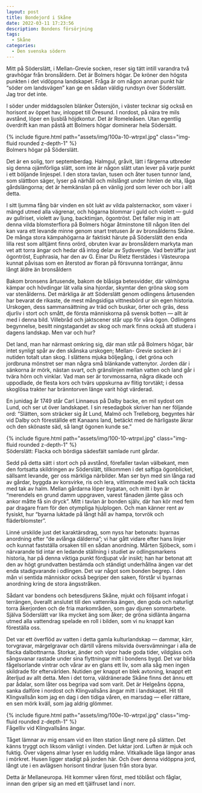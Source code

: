 ```yaml
---
layout: post
title: Bondejord i Skåne
date: 2022-03-11 17:23:56
description: Bondens försörjning
tags: 
  - Skåne
categories: 
  - Den svenska södern
---
```


Mitt på Söderslätt, i Mellan-Grevie socken, reser sig tätt intill varandra två gravhögar från bronsåldern. Det är Bolmers högar. De kröner den högsta punkten i det vidöppna landskapet. Fråga är om någon annan punkt här &#8220;söder om landsvägen&#8221; kan ge en sådan väldig rundsyn över Söderslätt. Jag tror det inte.

I söder under middagsolen blänker Östersjön, i väster tecknar sig också en horisont av öppet hav, inloppet till Öresund. I nordost, på nära tre mils avstånd, löper en ljusblå höjdkontur. Det är Romeleåsen. Utan egentlig överdrift kan man påstå att Bolmers högar dominerar hela Södersätt.

<div class="row mt-3">
    <div class="col-sm mt-3 mt-md-0">
        {% include figure.html path="assets/img/100a-10-wtrpxl.jpg" class="img-fluid rounded z-depth-1" %}
    </div>
</div>
<div class="caption">
    Bolmers högar på Söderslätt.
</div>

Det är en solig, torr septemberdag. Halmgul, gråvit, lätt i färgerna utbreder sig denna ojämförliga slätt, som inte är någon slätt utan lever på varje punkt i ett böljande linjespel. I den stora tavlan, tusen och åter tusen tunnor land, som slättbon säger, lyser på närhåll och milslångt under himlen de vita, låga gårdslängorna; det är hemkänslan på en vänlig jord som lever och bor i allt detta.

I sitt ljumma fång bär vinden en söt lukt av vilda palsternackor, som växer i mängd utmed alla vägrenar, och högarna blommar i guld och violett &mdash; guld av gullriset, violett av ljung, backtimjan, ögontröst. Det faller mig in att denna vilda blomsterflora på Bolmers högar åtminstone till någon liten del kan vara ett levande minne genom snart tretusen år av bronsålderns Skåne. De många stora kämpahögarna är faktiskt härute på Söderslätt den enda lilla rest som alltjämt finns orörd, obruten kvar av bronsåldern markyta man vet att torra ängar och hedar då intog delar av Sydsverige. Vad beträffar just ögontröst, Euphrasia, har den av G. Einar Du Rietz flerstädes i Västeuropa kunnat påvisas som en återstod av floran på försvunna torrängar, ännu långt äldre än bronsåldern

Bakom bronsens årtusende, bakom de blåsiga betesvidder, där välmögna kämpar och hövdingar lät valla sina hjordar, skymtar den gröna skog som var stenålderns. Det märkliga är att Söderslätt genom odlingens årtusenden har bevarat de rikaste, de mest mångsidiga vittnesbörd ur sin egen historia. Urskogen, dess sammansättning av träd och buskar, örter och gräs, dess djurliv i stort och smått, de första människorna på svensk botten &mdash; allt är med i denna bild. Villebråd och jaktscener står upp för våra ögon. Odlingens begynnelse, besitt ningstagandet av skog och mark finns också att studera i dagens landskap. Men var och hur?

Det land, man har närmast omkring sig, där man står på Bolmers högar, bär intet synligt spår av den skånska urskogen; Mellan- Grevie socken är i nutiden totalt utan skog. I slättens mjuka böljegång, i det gröna och jordbruna mönstret ser man några små blänkande vattenytor. Jorden där i sänkorna är mörk, nästan svart, och gränslinjen mellan vatten och land går i tvära hörn och vinklar. Vad man ser är torvmossarna, några dikade och uppodlade, de flesta kors och tvärs uppskurna av flitig torvtäkt; i dessa skoglösa trakter har bränntorven länge varit högt värderad.

En junidag år 1749 står Carl Linnaeus på Dalby backe, en mil sydost om Lund, och ser ut över landskapet. I sin resedagbok skriver han ner följande ord: &#8220;Slätten, som sträcker sig åt Lund, Malmö och Trelleborg, begyntes här vid Dalby och föreställde ett Kanaans land, betäckt med de härligaste åkrar och den skönaste säd, så langt ögonen kunde se.&#8221;

<div class="row mt-3">
    <div class="col-sm mt-3 mt-md-0">
        {% include figure.html path="assets/img/100-10-wtrpxl.jpg" class="img-fluid rounded z-depth-1" %}
    </div>
</div>
<div class="caption">
    Söderslätt: Flacka och bördiga sädesfält samlade runt gårdar.
</div>

Sedd på detta sätt i stort och på avstånd, förefaller tavlan välbekant, men den fortsatta skildringen av Söderslätt, tillkommen i det saftiga ögonblicket, sällsamt levande, ger oss märkliga närbilder. Man ser byn med sin långa rad av gårdar, byggda av korsvirke, ris och lera, vitlimmade med kalk och täckta med tak av halm. Mellan gårdarna löper bygatan, och mitt i byn är &#8220;merendels en grund damm uppgraven, varest fänaden jämte gäss och ankor måtte få sin dryck&#8221;. Mitt i tavlan är bonden själv, där han kör med fem par dragare fram för den otympliga hjulplogen. Och man känner rent av fysiskt, hur &#8220;byarna luktade på långt håll av hampa, torvrök och fläderblomster&#8221;.

Linné urskilde just det karaktärsdrag, som nyss har betonats: byarnas anordning efter &#8220;de avlånga dälderna&#8221;; vi har gått vidare efter hans linjer och kunnat fastställa orsaken till en sådan anordning. Mårten Sjöbeck, som i närvarande tid intar en ledande ställning i studiet av odlingsmarkens historia, har på denna viktiga punkt fördjupat vår insikt; han har betonat att den av högt grundvatten bestämda och ständigt underhållna ängen var det enda stadigvarande i odlingen. Det var något som bonden begrep. I den mån vi sentida människor också begriper den saken, förstår vi byarnas anordning kring de stora ängsstråken.

Sådant var bondens och betesdjurens Skåne, mjukt och följsamt infogat i terrängen, överallt anslutet till den vattenrika ängen, den goda och naturligt torra åkerjorden och de fria markområden, som gav djuren sommarbete. Själva Söderslätt var lika mycket äng som åker; de gröna sidlänta ängarna utmed alla vattendrag spelade en roll i bilden, som vi nu knappt kan föreställa oss.

Det var ett överflöd av vatten i detta gamla kulturlandskap &mdash; dammar, kärr, torvgravar, märgelgravar och därtill vårens milsvida översvämningar i alla de flacka dalbottnarna. Storkar, änder och vipor hade goda tider, vildgäss och sångsvanar rastade under sina flyttningar mitt i bondens bygd. Det var blida fågelsorlande vintrar och vårar av en glans ett liv, som alla såg men ingen skildrade för eftervärlden. Nutiden ger knappt en blek avtoning, knappt ett återljud av allt detta. Men i det torra, väldränerade Skåne finns det ännu ett par ådalar, som låter oss begripa vad som varit. Det är Helgeåns öppna, sanka dalföre i nordost och Klingvallsåns ängar mitt i landskapet. Hit till Klingvallsån kom jag en dag i den tidiga våren, en marsdag &mdash; eller rättare, en sen mörk kväll, som jag aldrig glömmer.

<div class="row mt-3">
    <div class="col-sm mt-3 mt-md-0">
        {% include figure.html path="assets/img/100e-10-wtrpxl.jpg" class="img-fluid rounded z-depth-1" %}
    </div>
</div>
<div class="caption">
    Fågelliv vid Klingvallsåns ängar.
</div>

Tåget lämnar av mig ensam vid en liten station långt nere på slätten. Det känns tryggt och liksom vänligt i vinden. Det luktar jord. Luften är mjuk och fuktig. Över vägens almar lyser en luddig måne. Vitkalkade låga längor anas i mörkret. Husen ligger stadigt på jorden här. Och över denna vidöppna jord, långt ute i en avlägsen horisont tindrar ljusen från stora byar.

Detta är Mellaneuropa. Hit kommer våren först, med töblåst och fåglar, innan den griper sig an med ett tjälfruset land i norr.

